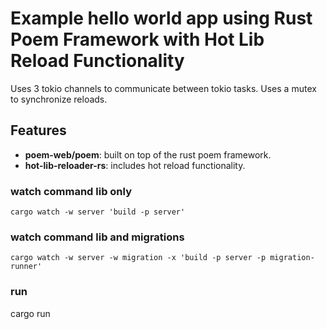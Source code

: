# Example hello world app using Rust Poem Framework with Hot Lib Reload Functionality

Uses 3 tokio channels to communicate between tokio tasks.
Uses a mutex to synchronize reloads.

## Features

* **poem-web/poem**: built on top of the rust poem framework.
* **hot-lib-reloader-rs**: includes hot reload functionality.

### watch command lib only

`
cargo watch -w server 'build -p server'
`

### watch command lib and migrations

`
cargo watch -w server -w migration -x 'build -p server -p migration-runner'
`

### run

cargo run
